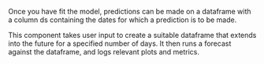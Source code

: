 Once you have fit the model, predictions can be made on a dataframe with a column ds containing the dates for which a prediction is to be made.

This component takes user input to create a suitable dataframe that extends into the future for a specified number of days. It then runs a forecast against the dataframe, and logs relevant plots and metrics.

